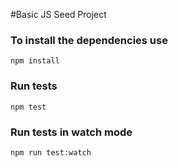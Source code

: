 #Basic JS Seed Project

### To install the dependencies use
`npm install`

### Run tests
`npm test`

### Run tests in watch mode
`npm run test:watch`